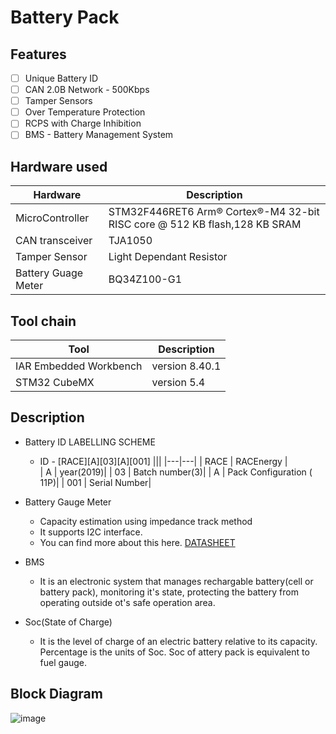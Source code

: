 # Battery Pack

## Features
- [ ] Unique Battery ID
- [ ] CAN 2.0B Network - 500Kbps
- [ ] Tamper Sensors
- [ ] Over Temperature Protection
- [ ] RCPS with Charge Inhibition
- [ ] BMS - Battery Management System

## Hardware used
 |Hardware <?dbfo bgcolor="dark brown"?>             |Description <?dbfo bgcolor="dark brown"?>|
 |---|---|
 |MicroController       | STM32F446RET6 Arm® Cortex®-M4 32-bit RISC core @ 512 KB flash,128 KB SRAM|
 |CAN transceiver       |TJA1050|
 |Tamper Sensor         |Light Dependant Resistor|
 | Battery Guage Meter  |BQ34Z100-G1|
 
## Tool chain
|Tool <?dbfo bgcolor="dark brown"?>|Description <?dbfo bgcolor="dark brown"?>|
|---|---|
|IAR Embedded Workbench|version 8.40.1|
|STM32 CubeMX|version 5.4|

## Description
* Battery ID LABELLING SCHEME
     
     * ID - [RACE][A][03][A][001]
       |||
       |---|---|
       | RACE | RACEnergy   |          
       |  A | year(2019)|
       |  03 | Batch number(3)|
       |  A | Pack Configuration ( 11P)|
       |  001 | Serial Number|
 
* Battery Gauge Meter 
    * Capacity estimation using impedance track method 
    * It supports I2C interface.
    * You can find more about this here. [DATASHEET](http://www.ti.com/lit/ds/symlink/bq34z100-g1.pdf)
    
* BMS 
    * It is an electronic system that manages rechargable battery(cell or battery pack), monitoring it's state, protecting the battery from operating outside ot's safe operation area.
* Soc(State of Charge) 
    *  It is the level of charge of an electric battery relative to its capacity. Percentage is the units of Soc. Soc of attery pack is equivalent to fuel gauge. 

## Block Diagram
![image](https://github.com/vatsava-rac/Battery_Pack/blob/master/Docs/block%20diagram/battery_blockdiagram_v_1_2.jpg)
